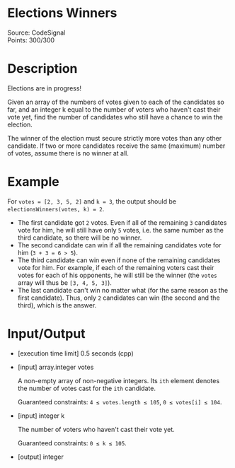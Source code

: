 # Elections Winners
Source: CodeSignal <br>
Points: 300/300

# Description

Elections are in progress!

Given an array of the numbers of votes given to each of the candidates so far, and an integer k equal to the number of voters who haven't cast their vote yet, find the number of candidates who still have a chance to win the election.

The winner of the election must secure strictly more votes than any other candidate. If two or more candidates receive the same (maximum) number of votes, assume there is no winner at all.

# Example

For `votes = [2, 3, 5, 2]` and `k = 3`, the output should be
`electionsWinners(votes, k) = 2`.

* The first candidate got `2` votes. Even if all of the remaining `3` candidates vote for him, he will still have only `5` votes, i.e. the same number as the third candidate, so there will be no winner.
* The second candidate can win if all the remaining candidates vote for him (`3 + 3 = 6 > 5`).
* The third candidate can win even if none of the remaining candidates vote for him. For example, if each of the remaining voters cast their votes for each of his opponents, he will still be the winner (the `votes` array will thus be `[3, 4, 5, 3]`).
* The last candidate can't win no matter what (for the same reason as the first candidate).
Thus, only `2` candidates can win (the second and the third), which is the answer.

# Input/Output

* [execution time limit] 0.5 seconds (cpp)

* [input] array.integer votes

  A non-empty array of non-negative integers. Its `ith` element denotes the number of votes cast for the `ith` candidate.

  Guaranteed constraints:
  `4 ≤ votes.length ≤ 105`,
  `0 ≤ votes[i] ≤ 104`.

* [input] integer k

  The number of voters who haven't cast their vote yet.

  Guaranteed constraints:
  `0 ≤ k ≤ 105`.

* [output] integer
